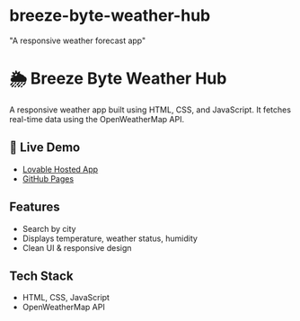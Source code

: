 # breeze-byte-weather-hub
 "A responsive weather forecast app"
 # 🌦️ Breeze Byte Weather Hub

A responsive weather app built using HTML, CSS, and JavaScript. It fetches real-time data using the OpenWeatherMap API.

## 🔗 Live Demo
- [Lovable Hosted App](https://breeze-byte-weather-hub.lovable.app/)
- [GitHub Pages](https://yourusername.github.io/breeze-byte-weather-hub/)

## Features
- Search by city
- Displays temperature, weather status, humidity
- Clean UI & responsive design

## Tech Stack
- HTML, CSS, JavaScript
- OpenWeatherMap API

